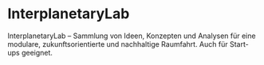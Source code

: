 # InterplanetaryLab
InterplanetaryLab – Sammlung von Ideen, Konzepten und Analysen für eine modulare, zukunftsorientierte und nachhaltige Raumfahrt. Auch für Start-ups geeignet.
